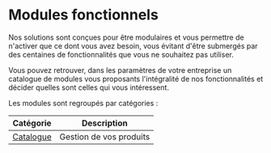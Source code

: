 # Modules fonctionnels

Nos solutions sont conçues pour être modulaires et vous permettre de n'activer que ce dont vous avez besoin, vous évitant d'être submergés par des centaines de fonctionnalités que vous ne souhaitez pas utiliser.

Vous pouvez retrouver, dans les paramètres de votre entreprise un catalogue de modules vous proposants l'intégralité de nos fonctionnalités et décider quelles sont celles qui vous intéressent.

Les modules sont regroupés par catégories :

|Catégorie|Description|
|---|---|
|[Catalogue](catalogue/index.md)|Gestion de vos produits|